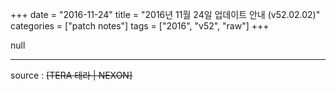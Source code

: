 +++
date = "2016-11-24"
title = "2016년 11월 24일 업데이트 안내 (v52.02.02)"
categories = ["patch notes"]
tags = ["2016", "v52", "raw"]
+++

null

----

source : ~~[TERA 테라 | NEXON]~~
